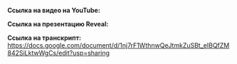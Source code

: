 **Ссылка на видео на YouTube:** 

**Ссылка на презентацию Reveal:** 

**Ссылка на транскрипт:** https://docs.google.com/document/d/1nj7rF1WthnwQeJtmkZuSBt_eIBQfZM842SiLktwWgCs/edit?usp=sharing
